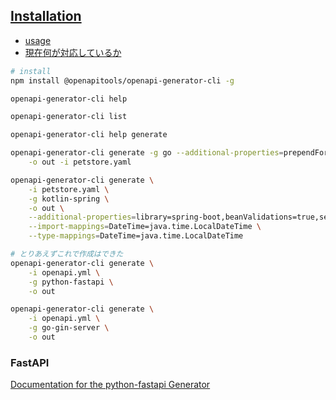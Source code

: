## [Installation](https://openapi-generator.tech/docs/installation/)

- [usage](https://openapi-generator.tech/docs/usage)
- [現在何が対応しているか](./cli_list.yml)

```sh
# install
npm install @openapitools/openapi-generator-cli -g

openapi-generator-cli help

openapi-generator-cli list

openapi-generator-cli help generate

openapi-generator-cli generate -g go --additional-properties=prependFormOrBodyParameters=true \
    -o out -i petstore.yaml

openapi-generator-cli generate \
    -i petstore.yaml \
    -g kotlin-spring \
    -o out \
    --additional-properties=library=spring-boot,beanValidations=true,serviceImplementation=true \
    --import-mappings=DateTime=java.time.LocalDateTime \
    --type-mappings=DateTime=java.time.LocalDateTime

# とりあえずこれで作成はできた
openapi-generator-cli generate \
    -i openapi.yml \
    -g python-fastapi \
    -o out

openapi-generator-cli generate \
    -i openapi.yml \
    -g go-gin-server \
    -o out
```

### FastAPI

[Documentation for the python-fastapi Generator](https://openapi-generator.tech/docs/generators/python-fastapi)
